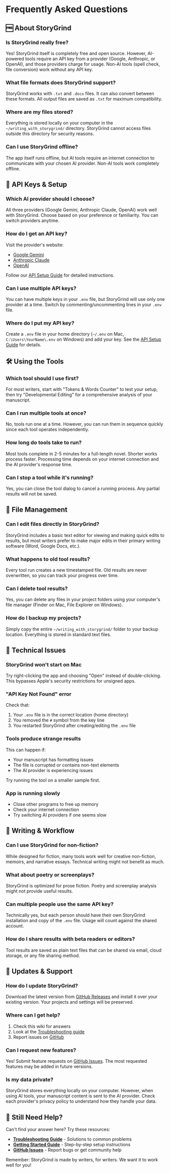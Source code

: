 # Frequently Asked Questions

## 🆓 About StoryGrind

### Is StoryGrind really free?
Yes! StoryGrind itself is completely free and open source. However, AI-powered tools require an API key from a provider (Google, Anthropic, or OpenAI), and those providers charge for usage. Non-AI tools (spell check, file conversion) work without any API key.

### What file formats does StoryGrind support?
StoryGrind works with `.txt` and `.docx` files. It can also convert between these formats. All output files are saved as `.txt` for maximum compatibility.

### Where are my files stored?
Everything is stored locally on your computer in the `~/writing_with_storygrind/` directory. StoryGrind cannot access files outside this directory for security reasons.

### Can I use StoryGrind offline?
The app itself runs offline, but AI tools require an internet connection to communicate with your chosen AI provider. Non-AI tools work completely offline.

## 🔑 API Keys & Setup

### Which AI provider should I choose?
All three providers (Google Gemini, Anthropic Claude, OpenAI) work well with StoryGrind. Choose based on your preference or familiarity. You can switch providers anytime.

### How do I get an API key?
Visit the provider's website:
- [Google Gemini](https://aistudio.google.com/app/apikey)
- [Anthropic Claude](https://console.anthropic.com/)
- [OpenAI](https://platform.openai.com/)

Follow our [API Setup Guide](API-Setup-Guide) for detailed instructions.

### Can I use multiple API keys?
You can have multiple keys in your `.env` file, but StoryGrind will use only one provider at a time. Switch by commenting/uncommenting lines in your `.env` file.

### Where do I put my API key?
Create a `.env` file in your home directory (`~/.env` on Mac, `C:\Users\YourName\.env` on Windows) and add your key. See the [API Setup Guide](API-Setup-Guide) for details.

## 🛠️ Using the Tools

### Which tool should I use first?
For most writers, start with "Tokens & Words Counter" to test your setup, then try "Developmental Editing" for a comprehensive analysis of your manuscript.

### Can I run multiple tools at once?
No, tools run one at a time. However, you can run them in sequence quickly since each tool operates independently.

### How long do tools take to run?
Most tools complete in 2-5 minutes for a full-length novel. Shorter works process faster. Processing time depends on your internet connection and the AI provider's response time.

### Can I stop a tool while it's running?
Yes, you can close the tool dialog to cancel a running process. Any partial results will not be saved.

## 📁 File Management

### Can I edit files directly in StoryGrind?
StoryGrind includes a basic text editor for viewing and making quick edits to results, but most writers prefer to make major edits in their primary writing software (Word, Google Docs, etc.).

### What happens to old tool results?
Every tool run creates a new timestamped file. Old results are never overwritten, so you can track your progress over time.

### Can I delete tool results?
Yes, you can delete any files in your project folders using your computer's file manager (Finder on Mac, File Explorer on Windows).

### How do I backup my projects?
Simply copy the entire `~/writing_with_storygrind/` folder to your backup location. Everything is stored in standard text files.

## 🔧 Technical Issues

### StoryGrind won't start on Mac
Try right-clicking the app and choosing "Open" instead of double-clicking. This bypasses Apple's security restrictions for unsigned apps.

### "API Key Not Found" error
Check that:
1. Your `.env` file is in the correct location (home directory)
2. You removed the `#` symbol from the key line
3. You restarted StoryGrind after creating/editing the `.env` file

### Tools produce strange results
This can happen if:
- Your manuscript has formatting issues
- The file is corrupted or contains non-text elements
- The AI provider is experiencing issues

Try running the tool on a smaller sample first.

### App is running slowly
- Close other programs to free up memory
- Check your internet connection
- Try switching AI providers if one seems slow

## 📝 Writing & Workflow

### Can I use StoryGrind for non-fiction?
While designed for fiction, many tools work well for creative non-fiction, memoirs, and narrative essays. Technical writing might not benefit as much.

### What about poetry or screenplays?
StoryGrind is optimized for prose fiction. Poetry and screenplay analysis might not provide useful results.

### Can multiple people use the same API key?
Technically yes, but each person should have their own StoryGrind installation and copy of the `.env` file. Usage will count against the shared account.

### How do I share results with beta readers or editors?
Tool results are saved as plain text files that can be shared via email, cloud storage, or any file sharing method.

## 🔄 Updates & Support

### How do I update StoryGrind?
Download the latest version from [GitHub Releases](https://github.com/cleesmith/storygrind/releases) and install it over your existing version. Your projects and settings will be preserved.

### Where can I get help?
1. Check this wiki for answers
2. Look at the [Troubleshooting guide](Troubleshooting)
3. Report issues on [GitHub](https://github.com/cleesmith/storygrind/issues)

### Can I request new features?
Yes! Submit feature requests on [GitHub Issues](https://github.com/cleesmith/storygrind/issues). The most requested features may be added in future versions.

### Is my data private?
StoryGrind stores everything locally on your computer. However, when using AI tools, your manuscript content is sent to the AI provider. Check each provider's privacy policy to understand how they handle your data.

## 🎯 Still Need Help?

Can't find your answer here? Try these resources:

- **[Troubleshooting Guide](Troubleshooting)** - Solutions to common problems
- **[Getting Started Guide](Getting-Started)** - Step-by-step setup instructions
- **[GitHub Issues](https://github.com/cleesmith/storygrind/issues)** - Report bugs or get community help

Remember: StoryGrind is made by writers, for writers. We want it to work well for you!